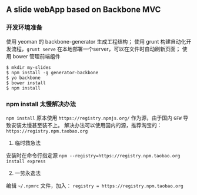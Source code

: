 ## A slide webApp based on Backbone MVC

### 开发环境准备

使用 yeoman 的 backbone-generator 生成工程结构；
使用 grunt 构建自动化开发流程，`grunt serve` 在本地部署一个server，可以在文件时自动刷新页面；
使用 bower 管理前端组件

```shell
$ mkdir my-slides
$ npm install -g generator-backbone
$ yo backbone
$ bower install
$ npm install
```

### npm install 太慢解决办法
`npm install` 原本使用 `https://registry.npmjs.org/` 作为源，由于国内 `GFW` 导致安装太慢甚至装不上。
解决办法可以使用国内的源，推荐淘宝的：`https://registry.npm.taobao.org`

1. 临时救急法

安装时在命令行指定源
`npm --registry=https://registry.npm.taobao.org install express`

2. 一劳永逸法

编辑 `~/.npmrc` 文件，加入：
`registry = https://registry.npm.taobao.org`
